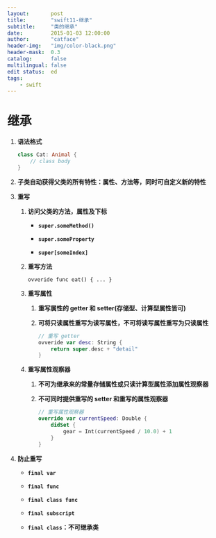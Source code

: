 ```yaml
---
layout:       post
title:        "swift11-继承"
subtitle:     "类的继承"
date:         2015-01-03 12:00:00
author:       "catface"
header-img:   "img/color-black.png"
header-mask:  0.3
catalog:      false
multilingual: false
edit status:  ed
tags:
    - swift
---
```


# 继承

1. **语法格式**

	``` swift
	class Cat: Animal {
	    // class body
	}
	```

2. **子类自动获得父类的所有特性：属性、方法等，同时可自定义新的特性**

3. **重写**

	1. **访问父类的方法，属性及下标**

		- **`super.someMethod()`**

		- **`super.someProperty`**

		- **`super[someIndex]`**

	2. **重写方法**

		`ovveride func eat() { ... }`

	3. **重写属性**

		1. **重写属性的 getter 和 setter(存储型、计算型属性皆可)**

		2. **可将只读属性重写为读写属性，不可将读写属性重写为只读属性**

			``` swift
			// 重写 getter
			ovveride var desc: String {
				return super.desc + "detail"
			}
			```

	4. **重写属性观察器**

		1. **不可为继承来的常量存储属性或只读计算型属性添加属性观察器**

		2. **不可同时提供重写的 setter 和重写的属性观察器**

			``` swift
			// 重写属性观察器
			override var currentSpeed: Double {
			    didSet {
			        gear = Int(currentSpeed / 10.0) + 1
			    }
			}
			```

4. **防止重写**

	- **`final var`**

	- **`final func`**

	- **`final class func`**

	- **`final subscript`**

	- **`final class`：不可继承类**